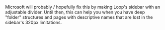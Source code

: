 Microsoft will probably / hopefully fix this by making Loop's sidebar with an adjustable divider. Until then, this can help you when you have deep "folder" structures and pages with descriptive names that are lost in the sidebar's 320px limitations. 

